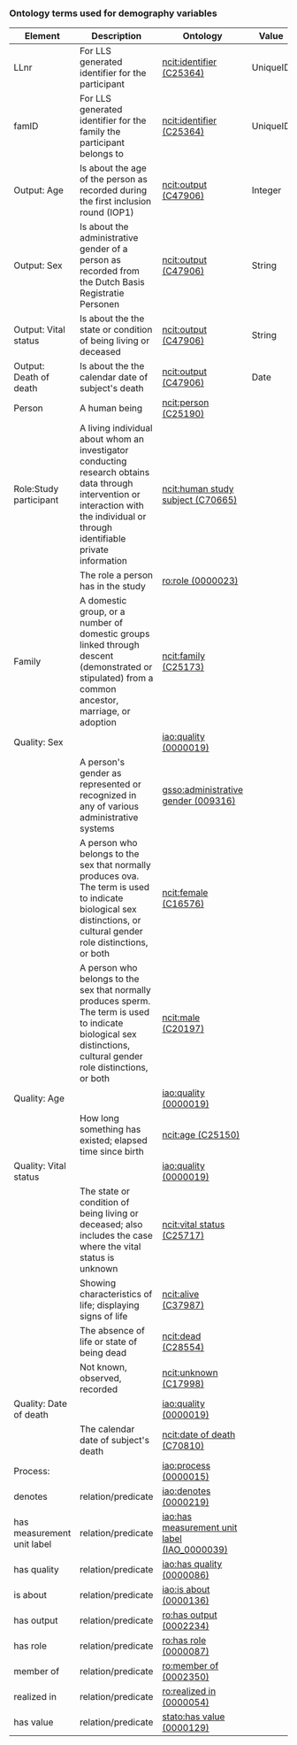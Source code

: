  ### Ontology terms used for demography variables

| Element | Description | Ontology | Value | Units |
| ------- | ----------- | -------- | ----- | ----- | 
| LLnr    | For LLS generated identifier for the participant | [ncit:identifier (C25364)](http://purl.obolibrary.org/obo/NCIT_C25364) | UniqueID  |       |
| famID   | For LLS generated identifier for the family the participant belongs to | [ncit:identifier (C25364)](http://purl.obolibrary.org/obo/NCIT_C25364) | UniqueID  |       |
| Output: Age            | Is about the age of the person as recorded during the first inclusion round (IOP1) | [ncit:output (C47906)](http://purl.obolibrary.org/obo/NCIT_C47906)             | Integer | [uo:year (0000036)](http://purl.obolibrary.org/obo/UO_0000036) |
| Output: Sex    | Is about the administrative gender of a person as recorded from the Dutch Basis Registratie Personen | [ncit:output (C47906)](http://purl.obolibrary.org/obo/NCIT_C47906)             | String | female or male |
| Output: Vital status    | Is about the the state or condition of being living or deceased  | [ncit:output (C47906)](http://purl.obolibrary.org/obo/NCIT_C47906)             | String | dead or alive or lost to follow up |
| Output: Death of death    | Is about the the calendar date of subject's death  | [ncit:output (C47906)](http://purl.obolibrary.org/obo/NCIT_C47906)             | Date |  |
| Person                 | A human being | [ncit:person (C25190)](http://purl.obolibrary.org/obo/NCIT_C25190)             | | |
| Role:Study participant | A living individual about whom an investigator conducting research obtains data through intervention or interaction with the individual or through identifiable private information | [ncit:human study subject (C70665)](http://purl.obolibrary.org/obo/NCIT_C70665)| | |
|                        | The role a person has in the study | [ro:role (0000023)](http://purl.obolibrary.org/obo/BFO_0000023)                | | |
| Family                 | A domestic group, or a number of domestic groups linked through descent (demonstrated or stipulated) from a common ancestor, marriage, or adoption | [ncit:family (C25173)](http://purl.obolibrary.org/obo/NCIT_C25173)             | | |
| Quality: Sex           || [iao:quality (0000019)](http://purl.obolibrary.org/obo/BFO_0000019)             | | |
|                        | A person's gender as represented or recognized in any of various administrative systems | [gsso:administrative gender (009316)](http://purl.obolibrary.org/obo/GSSO_009316)             | | |
|                        | A person who belongs to the sex that normally produces ova. The term is used to indicate biological sex distinctions, or cultural gender role distinctions, or both | [ncit:female (C16576)](http://purl.obolibrary.org/obo/NCIT_C16576)             | | |
|                        | A person who belongs to the sex that normally produces sperm. The term is used to indicate biological sex distinctions, cultural gender role distinctions, or both | [ncit:male (C20197)](http://purl.obolibrary.org/obo/NCIT_C20197)             | | |
| Quality: Age           || [iao:quality (0000019)](http://purl.obolibrary.org/obo/BFO_0000019)             | | |
|                        | How long something has existed; elapsed time since birth | [ncit:age (C25150)](http://purl.obolibrary.org/obo/NCIT_C25150)             | | |
| Quality: Vital status  || [iao:quality (0000019)](http://purl.obolibrary.org/obo/BFO_0000019)             | | |
|                        | The state or condition of being living or deceased; also includes the case where the vital status is unknown| [ncit:vital status (C25717)](http://purl.obolibrary.org/obo/NCIT_C25717)             | | |
|                        | Showing characteristics of life; displaying signs of life| [ncit:alive (C37987)](http://purl.obolibrary.org/obo/NCIT_C37987)             | | |
|                        | The absence of life or state of being dead| [ncit:dead (C28554)](http://purl.obolibrary.org/obo/NCIT_C28554)             | | |
|                        | Not known, observed, recorded| [ncit:unknown (C17998)](http://purl.obolibrary.org/obo/NCIT_C17998)             | | |
| Quality: Date of death || [iao:quality (0000019)](http://purl.obolibrary.org/obo/BFO_0000019)             | | |
|                        | The calendar date of subject's death | [ncit:date of death (C70810)](http://purl.obolibrary.org/obo/NCIT_C70810)             | | |
| Process:               || [iao:process (0000015)](http://purl.obolibrary.org/obo/BFO_0000015)             | | |
| denotes                | relation/predicate | [iao:denotes (0000219)](http://purl.obolibrary.org/obo/IAO_0000219)            | | |
| has measurement unit label | relation/predicate | [iao:has measurement unit label (IAO_0000039)](http://purl.obolibrary.org/obo/IAO_0000039) | | |
| has quality            | relation/predicate | [iao:has quality (0000086)](http://purl.obolibrary.org/obo/RO_0000086)           | | |
| is about               | relation/predicate | [iao:is about (0000136)](http://purl.obolibrary.org/obo/IAO_0000136)           | | |
| has output             | relation/predicate | [ro:has output (0002234)](http://purl.obolibrary.org/obo/RO_0002234)           | | |
| has role               | relation/predicate | [ro:has role (0000087)](http://purl.obolibrary.org/obo/RO_0000087)             | | |
| member of              | relation/predicate | [ro:member of (0002350)](http://purl.obolibrary.org/obo/RO_0002350)            | | |
| realized in            | relation/predicate | [ro:realized in (0000054)](http://purl.obolibrary.org/obo/BFO_0000054)           | | |
| has value              | relation/predicate | [stato:has value (0000129)](http://purl.obolibrary.org/obo/STATO_0000129)      | | |




